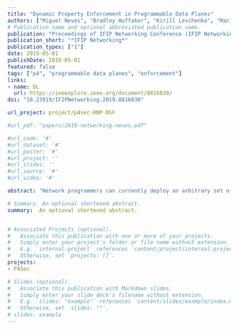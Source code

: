 ```yaml
---
title: "Dynamic Property Enforcement in Programmable Data Planes"
authors: ["Miguel Neves", "Bradley Huffaker", "Kirill Levchenko", "Marinho Barcellos"]
# Publication name and optional abbreviated publication name.
publication: "Proceedings of IFIP Networking Conference (IFIP Networking)"
publication_short: "*IFIP Networking*"
publication_types: ["1"]
date: 2019-05-01
publishDate: 2019-05-01
featured: false
tags: ["p4", "programmable data planes", "enforcement"]
links:
- name: DL
  url: https://ieeexplore.ieee.org/document/8816830/
doi: "10.23919/IFIPNetworking.2019.8816830"

url_project: project/p4sec-RNP-NSF

#url_pdf: "papers/2019-networking-neves.pdf"

#url_code: '#'
#url_dataset: '#'
#url_poster: '#'
#url_project: ''
#url_slides: ''
#url_source: '#'
#url_video: '#'

abstract: "Network programmers can currently deploy an arbitrary set of protocols in forwarding devices through data plane programming languages such as P4. However, as any other type of software, P4 programs are subject to bugs and misconfigurations. Network verification tools have been proposed as a means of ensuring that the network behaves as expected, but these tools typically require programmers to manually model P4 programs, are limited in terms of the properties they can guarantee and frequently face severe scalability issues. In this paper, we argue for a novel approach to this problem. Rather than statically inspecting a network configuration looking for bugs, we propose to enforce networking properties at runtime. To this end, we developed P4box, a system for deploying runtime monitors in programmable data planes. Our results show that P4box allows programmers to easily express a broad range of properties. Moreover, we demonstrate that runtime monitors represent a small overhead to network devices in terms of latency and resource consumption."

# Summary. An optional shortened abstract.
summary:  An optional shortened abstract.


# Associated Projects (optional).
#   Associate this publication with one or more of your projects.
#   Simply enter your project's folder or file name without extension.
#   E.g. `internal-project` references `content/project/internal-project/index.md`.
#   Otherwise, set `projects: []`.
projects:
- P4Sec

# Slides (optional).
#   Associate this publication with Markdown slides.
#   Simply enter your slide deck's filename without extension.
#   E.g. `slides: "example"` references `content/slides/example/index.md`.
#   Otherwise, set `slides: ""`.
# slides: example
---
```



